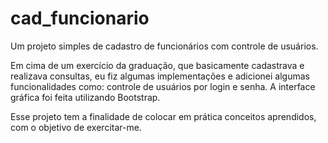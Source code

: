 # cad_funcionario
Um projeto simples de cadastro de funcionários com controle de usuários.

Em cima de um exercício da graduação, que basicamente cadastrava e realizava consultas, eu fiz algumas implementações
e adicionei algumas funcionalidades como: controle de usuários por login e senha.
A interface gráfica foi feita utilizando Bootstrap.

Esse projeto tem a finalidade de colocar em prática conceitos aprendidos, com o objetivo de exercitar-me. 
